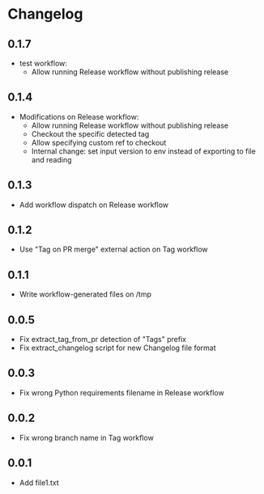 # Changelog

## 0.1.7

- test workflow:
  - Allow running Release workflow without publishing release

## 0.1.4

- Modifications on Release workflow:
  - Allow running Release workflow without publishing release
  - Checkout the specific detected tag
  - Allow specifying custom ref to checkout
  - Internal change: set input version to env instead of exporting to file and reading

## 0.1.3

- Add workflow dispatch on Release workflow

## 0.1.2

- Use "Tag on PR merge" external action on Tag workflow

## 0.1.1

- Write workflow-generated files on /tmp

## 0.0.5

- Fix extract_tag_from_pr detection of "Tags" prefix
- Fix extract_changelog script for new Changelog file format

## 0.0.3

- Fix wrong Python requirements filename in Release workflow

## 0.0.2

- Fix wrong branch name in Tag workflow

## 0.0.1

- Add file1.txt

